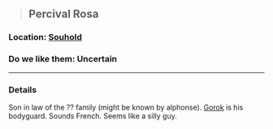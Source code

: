 >## Percival Rosa

### Location: [Souhold](../../Locations/Souhold.md)

### Do we like them: Uncertain

***

### Details

Son in law of the ?? family (might be known by alphonse). [Gorok](Gorok.md) is his bodyguard. Sounds French. Seems like a silly guy.